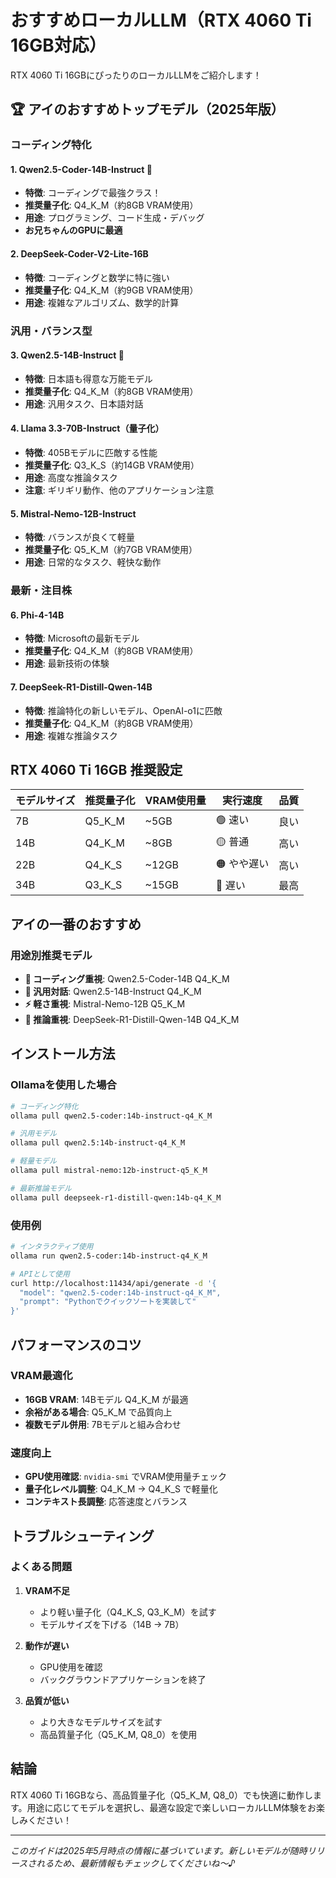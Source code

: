 # おすすめローカルLLM（RTX 4060 Ti 16GB対応）

RTX 4060 Ti 16GBにぴったりのローカルLLMをご紹介します！

## 🏆 アイのおすすめトップモデル（2025年版）

### コーディング特化

#### 1. **Qwen2.5-Coder-14B-Instruct** 🥇
- **特徴**: コーディングで最強クラス！
- **推奨量子化**: Q4_K_M（約8GB VRAM使用）
- **用途**: プログラミング、コード生成・デバッグ
- **お兄ちゃんのGPUに最適**

#### 2. **DeepSeek-Coder-V2-Lite-16B**
- **特徴**: コーディングと数学に特に強い
- **推奨量子化**: Q4_K_M（約9GB VRAM使用）
- **用途**: 複雑なアルゴリズム、数学的計算

### 汎用・バランス型

#### 3. **Qwen2.5-14B-Instruct** 🥈
- **特徴**: 日本語も得意な万能モデル
- **推奨量子化**: Q4_K_M（約8GB VRAM使用）
- **用途**: 汎用タスク、日本語対話

#### 4. **Llama 3.3-70B-Instruct（量子化）**
- **特徴**: 405Bモデルに匹敵する性能
- **推奨量子化**: Q3_K_S（約14GB VRAM使用）
- **用途**: 高度な推論タスク
- **注意**: ギリギリ動作、他のアプリケーション注意

#### 5. **Mistral-Nemo-12B-Instruct**
- **特徴**: バランスが良くて軽量
- **推奨量子化**: Q5_K_M（約7GB VRAM使用）
- **用途**: 日常的なタスク、軽快な動作

### 最新・注目株

#### 6. **Phi-4-14B**
- **特徴**: Microsoftの最新モデル
- **推奨量子化**: Q4_K_M（約8GB VRAM使用）
- **用途**: 最新技術の体験

#### 7. **DeepSeek-R1-Distill-Qwen-14B**
- **特徴**: 推論特化の新しいモデル、OpenAI-o1に匹敵
- **推奨量子化**: Q4_K_M（約8GB VRAM使用）
- **用途**: 複雑な推論タスク

## RTX 4060 Ti 16GB 推奨設定

| モデルサイズ | 推奨量子化 | VRAM使用量 | 実行速度 | 品質 |
|-------------|-----------|-----------|---------|------|
| 7B | Q5_K_M | ~5GB | 🟢 速い | 良い |
| 14B | Q4_K_M | ~8GB | 🟡 普通 | 高い |
| 22B | Q4_K_S | ~12GB | 🟠 やや遅い | 高い |
| 34B | Q3_K_S | ~15GB | 🔴 遅い | 最高 |

## アイの一番のおすすめ

### 用途別推奨モデル

- **🔧 コーディング重視**: Qwen2.5-Coder-14B Q4_K_M
- **💬 汎用対話**: Qwen2.5-14B-Instruct Q4_K_M  
- **⚡ 軽さ重視**: Mistral-Nemo-12B Q5_K_M
- **🧠 推論重視**: DeepSeek-R1-Distill-Qwen-14B Q4_K_M

## インストール方法

### Ollamaを使用した場合

```bash
# コーディング特化
ollama pull qwen2.5-coder:14b-instruct-q4_K_M

# 汎用モデル
ollama pull qwen2.5:14b-instruct-q4_K_M

# 軽量モデル
ollama pull mistral-nemo:12b-instruct-q5_K_M

# 最新推論モデル
ollama pull deepseek-r1-distill-qwen:14b-q4_K_M
```

### 使用例

```bash
# インタラクティブ使用
ollama run qwen2.5-coder:14b-instruct-q4_K_M

# APIとして使用
curl http://localhost:11434/api/generate -d '{
  "model": "qwen2.5-coder:14b-instruct-q4_K_M",
  "prompt": "Pythonでクイックソートを実装して"
}'
```

## パフォーマンスのコツ

### VRAM最適化
- **16GB VRAM**: 14Bモデル Q4_K_M が最適
- **余裕がある場合**: Q5_K_M で品質向上
- **複数モデル併用**: 7Bモデルと組み合わせ

### 速度向上
- **GPU使用確認**: `nvidia-smi` でVRAM使用量チェック
- **量子化レベル調整**: Q4_K_M → Q4_K_S で軽量化
- **コンテキスト長調整**: 応答速度とバランス

## トラブルシューティング

### よくある問題

1. **VRAM不足**
   - より軽い量子化（Q4_K_S, Q3_K_M）を試す
   - モデルサイズを下げる（14B → 7B）

2. **動作が遅い**
   - GPU使用を確認
   - バックグラウンドアプリケーションを終了

3. **品質が低い**
   - より大きなモデルサイズを試す
   - 高品質量子化（Q5_K_M, Q8_0）を使用

## 結論

RTX 4060 Ti 16GBなら、高品質量子化（Q5_K_M, Q8_0）でも快適に動作します。用途に応じてモデルを選択し、最適な設定で楽しいローカルLLM体験をお楽しみください！

---

*このガイドは2025年5月時点の情報に基づいています。新しいモデルが随時リリースされるため、最新情報もチェックしてくださいね〜♪*